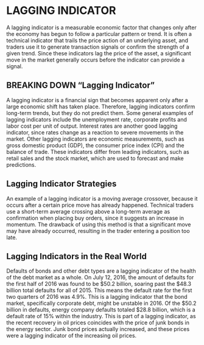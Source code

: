 # LAGGING INDICATOR

A lagging indicator is a measurable economic factor that changes only after the economy has begun to follow a particular pattern 
or trend. It is often a technical indicator that trails the price action of an underlying asset, and traders use it to generate 
transaction signals or confirm the strength of a given trend. Since these indicators lag the price of the asset, a significant 
move in the market generally occurs before the indicator can provide a signal.

## BREAKING DOWN “Lagging Indicator”

A lagging indicator is a financial sign that becomes apparent only after a large economic shift has taken place. Therefore, 
lagging indicators confirm long-term trends, but they do not predict them. Some general examples of lagging indicators include 
the unemployment rate, corporate profits and labor cost per unit of output. Interest rates are another good lagging indicator, 
since rates change as a reaction to severe movements in the market. Other lagging indicators are economic measurements, such as 
gross domestic product (GDP), the consumer price index (CPI) and the balance of trade. These indicators differ from leading 
indicators, such as retail sales and the stock market, which are used to forecast and make predictions.

## Lagging Indicator Strategies

An example of a lagging indicator is a moving average crossover, because it occurs after a certain price move has already happened. 
Technical traders use a short-term average crossing above a long-term average as confirmation when placing buy orders, since it 
suggests an increase in momentum. The drawback of using this method is that a significant move may have already occurred, resulting 
in the trader entering a position too late.

## Lagging Indicators in the Real World

Defaults of bonds and other debt types are a lagging indicator of the health of the debt market as a whole. On July 12, 2016, the 
amount of defaults for the first half of 2016 was found to be $50.2 billion, soaring past the $48.3 billion total defaults for all 
of 2015. This means the default rate for the first two quarters of 2016 was 4.9%. This is a lagging indicator that the bond market, 
specifically corporate debt, might be unstable in 2016.
Of the $50.2 billion in defaults, energy company defaults totaled $28.8 billion, which is a default rate of 15% within the industry. 
This is part of a lagging indicator, as the recent recovery in oil prices coincides with the price of junk bonds in the energy 
sector. Junk bond prices actually increased, and these prices were a lagging indicator of the increasing oil prices.
